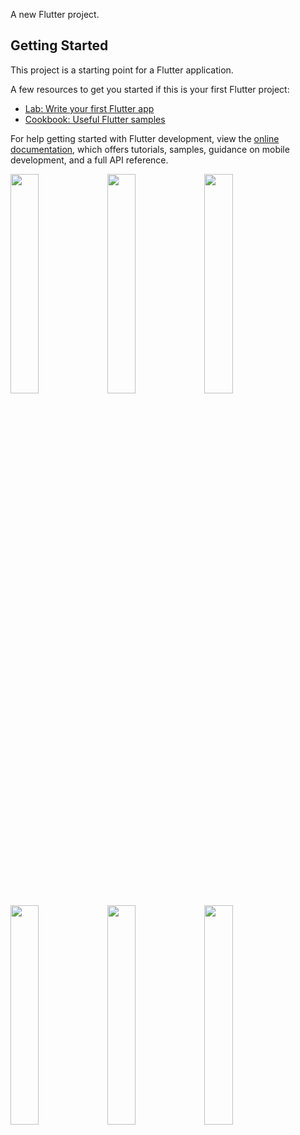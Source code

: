 A new Flutter project.

## Getting Started

This project is a starting point for a Flutter application.

A few resources to get you started if this is your first Flutter project:

- [Lab: Write your first Flutter app](https://docs.flutter.dev/get-started/codelab)
- [Cookbook: Useful Flutter samples](https://docs.flutter.dev/cookbook)

For help getting started with Flutter development, view the
[online documentation](https://docs.flutter.dev/), which offers tutorials,
samples, guidance on mobile development, and a full API reference.


<p>
<img src = "https://github.com/yashvasoya09/exam_covid/assets/120082183/a0a5809d-24af-4cb7-8f63-29bc54b44a22" height="30%"width="30%">
<img src = "https://github.com/yashvasoya09/exam_covid/assets/120082183/b95ab1b7-e97c-44e4-b280-f4043a306368" height="30%"width="30%">
<img src = "https://github.com/yashvasoya09/exam_covid/assets/120082183/aa96f605-1a15-4a27-97a3-e3c43d491e7b" height="30%"width="30%">
  <img src = "https://github.com/yashvasoya09/exam_covid/assets/120082183/234a0772-b5e9-4c23-9851-0c195592533d" height="30%"width="30%">
 <img src = "https://github.com/yashvasoya09/exam_covid/assets/120082183/bfa5ee73-fe66-4c47-acbe-7a050f1a61da" height="30%"width="30%">
 <img src = "https://github.com/yashvasoya09/exam_covid/assets/120082183/2419066f-f7f7-4047-aae3-f06ee3adccbe" height="30%"width="30%">
</p>

